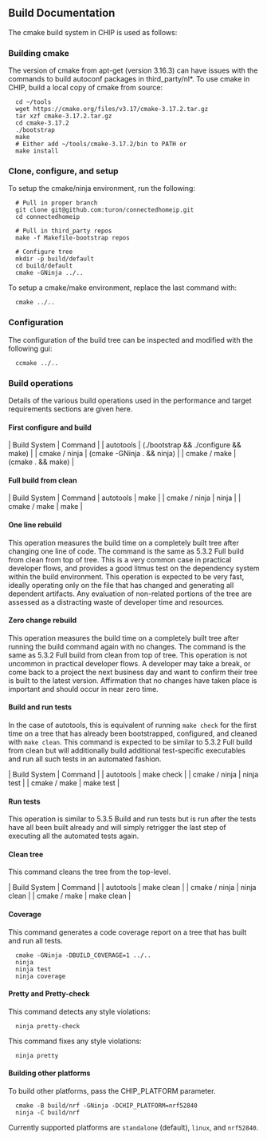 ## Build Documentation

The cmake build system in CHIP is used as follows:

### Building cmake

The version of cmake from apt-get (version 3.16.3) can have issues with the
commands to build autoconf packages in third_party/nl\*. To use cmake in CHIP,
build a local copy of cmake from source:

```
  cd ~/tools
  wget https://cmake.org/files/v3.17/cmake-3.17.2.tar.gz
  tar xzf cmake-3.17.2.tar.gz
  cd cmake-3.17.2
  ./bootstrap
  make
  # Either add ~/tools/cmake-3.17.2/bin to PATH or
  make install
```

### Clone, configure, and setup

To setup the cmake/ninja environment, run the following:

```
  # Pull in proper branch
  git clone git@github.com:turon/connectedhomeip.git
  cd connectedhomeip

  # Pull in third_party repos
  make -f Makefile-bootstrap repos

  # Configure tree
  mkdir -p build/default
  cd build/default
  cmake -GNinja ../..
```

To setup a cmake/make environment, replace the last command with:

```
  cmake ../..
```

### Configuration

The configuration of the build tree can be inspected and modified with the
following gui:

```
  ccmake ../..
```

### Build operations

Details of the various build operations used in the performance and target
requirements sections are given here.

#### First configure and build

| Build System | Command | | autotools | (./bootstrap && ./configure && make) |
| cmake / ninja | (cmake -GNinja . && ninja) | | cmake / make | (cmake . &&
make) |

#### Full build from clean

| Build System | Command | autotools | make | | cmake / ninja | ninja | | cmake
/ make | make |

#### One line rebuild

This operation measures the build time on a completely built tree after changing
one line of code. The command is the same as 5.3.2 Full build from clean from
top of tree. This is a very common case in practical developer flows, and
provides a good litmus test on the dependency system within the build
environment. This operation is expected to be very fast, ideally operating only
on the file that has changed and generating all dependent artifacts. Any
evaluation of non-related portions of the tree are assessed as a distracting
waste of developer time and resources.

#### Zero change rebuild

This operation measures the build time on a completely built tree after running
the build command again with no changes. The command is the same as 5.3.2 Full
build from clean from top of tree. This operation is not uncommon in practical
developer flows. A developer may take a break, or come back to a project the
next business day and want to confirm their tree is built to the latest version.
Affirmation that no changes have taken place is important and should occur in
near zero time.

#### Build and run tests

In the case of autotools, this is equivalent of running `make check` for the
first time on a tree that has already been bootstrapped, configured, and cleaned
with `make clean`. This command is expected to be similar to 5.3.2 Full build
from clean but will additionally build additional test-specific executables and
run all such tests in an automated fashion.

| Build System | Command | | autotools | make check | | cmake / ninja | ninja
test | | cmake / make | make test |

#### Run tests

This operation is similar to 5.3.5 Build and run tests but is run after the
tests have all been built already and will simply retrigger the last step of
executing all the automated tests again.

#### Clean tree

This command cleans the tree from the top-level.

| Build System | Command | | autotools | make clean | | cmake / ninja | ninja
clean | | cmake / make | make clean |

#### Coverage

This command generates a code coverage report on a tree that has built and run
all tests.

```
  cmake -GNinja -DBUILD_COVERAGE=1 ../..
  ninja
  ninja test
  ninja coverage
```

#### Pretty and Pretty-check

This command detects any style violations:

```
  ninja pretty-check
```

This command fixes any style violations:

```
  ninja pretty
```

#### Building other platforms

To build other platforms, pass the CHIP_PLATFORM parameter.

```
  cmake -B build/nrf -GNinja -DCHIP_PLATFORM=nrf52840
  ninja -C build/nrf
```

Currently supported platforms are `standalone` (default), `linux`, and
`nrf52840`.
